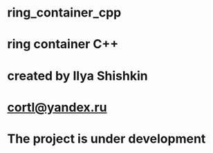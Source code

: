 # ring_container_cpp
# ring container C++

# created by Ilya Shishkin
# cortl@yandex.ru

# The project is under development
